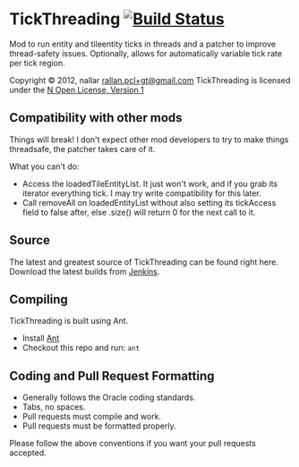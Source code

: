 TickThreading [![Build Status](http://nallar.me/buildservice/job/TickThreading/badge/icon)](http://nallar.me/buildservice/job/TickThreading/)
==========
Mod to run entity and tileentity ticks in threads and a patcher to improve thread-safety issues.
Optionally, allows for automatically variable tick rate per tick region.

Copyright &copy; 2012, nallar <rallan.pcl+gt@gmail.com>
TickThreading is licensed under the [N Open License, Version 1][License]

Compatibility with other mods
-----
Things will break! I don't expect other mod developers to try to make things threadsafe, the patcher takes care of it.

What you can't do:

* Access the loadedTileEntityList. It just won't work, and if you grab its iterator everything tick. I may try write compatibility for this later.
* Call removeAll on loadedEntityList without also setting its tickAccess field to false after, else .size() will return 0 for the next call to it.

Source
------
The latest and greatest source of TickThreading can be found right here.  
Download the latest builds from [Jenkins].  

Compiling
---------
TickThreading is built using Ant.

* Install [Ant](http://ant.apache.org/)
* Checkout this repo and run: `ant`

Coding and Pull Request Formatting
----------------------------------
* Generally follows the Oracle coding standards.
* Tabs, no spaces.
* Pull requests must compile and work.
* Pull requests must be formatted properly.

Please follow the above conventions if you want your pull requests accepted.

[License]: http://nallar.me/licenses/n-open-license-v1.txt
[Jenkins]: http://nallar.me/buildservice
